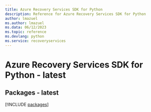 ```yaml
---
title: Azure Recovery Services SDK for Python
description: Reference for Azure Recovery Services SDK for Python
author: lmazuel
ms.author: lmazuel
ms.data: 06/12/2023
ms.topic: reference
ms.devlang: python
ms.service: recoveryservices
---
```

# Azure Recovery Services SDK for Python - latest
## Packages - latest
[!INCLUDE [packages](recovery-services-index.md)]
